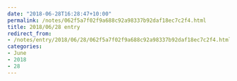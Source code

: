 ```yaml
---
date: "2018-06-28T16:28:47+10:00"
permalink: /notes/062f5a7f02f9a688c92a98337b92daf18ec7c2f4.html
title: 2018/06/28 entry
redirect_from:
- /notes/entry/2018/06/28/062f5a7f02f9a688c92a98337b92daf18ec7c2f4.html
categories:
- June
- 2018
- 28
---
```

